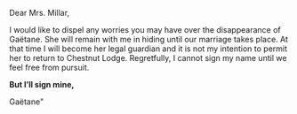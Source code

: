 ---
---

Dear Mrs. Millar,  

I would like to dispel any worries you may have over the disappearance of Gaëtane.  She will remain with me in hiding until our marriage takes place.  At that time I will become her legal guardian and it is not my intention to permit her to return to Chestnut Lodge.  Regretfully, I cannot sign my name until we feel free from pursuit.  

**But I’ll sign mine,**  

Gaëtane"

